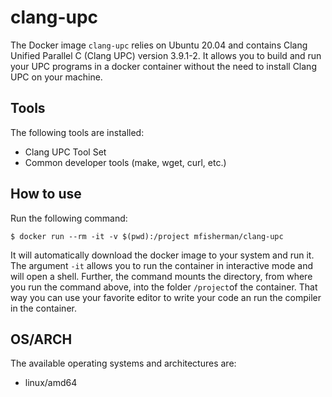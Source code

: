 # clang-upc
The Docker image `clang-upc` relies on Ubuntu 20.04 and contains Clang Unified Parallel C (Clang UPC) version 3.9.1-2.
It allows you to build and run your UPC programs in a docker container without the need to install Clang UPC on your machine.

## Tools
The following tools are installed:
- Clang UPC Tool Set
- Common developer tools (make, wget, curl, etc.)

## How to use
Run the following command:
```
$ docker run --rm -it -v $(pwd):/project mfisherman/clang-upc
```
It will automatically download the docker image to your system and run it.
The argument `-it` allows you to run the container in interactive mode and will open a shell.
Further, the command mounts the directory, from where you run the command above, into the folder `/project`of the container.
That way you can use your favorite editor to write your code an run the compiler in the container.

## OS/ARCH
The available operating systems and architectures are:

 - linux/amd64
